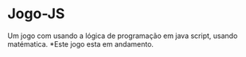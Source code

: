 # Jogo-JS
Um jogo com usando a lógica de programação em java script, usando matématica.
*Este jogo esta em andamento.
